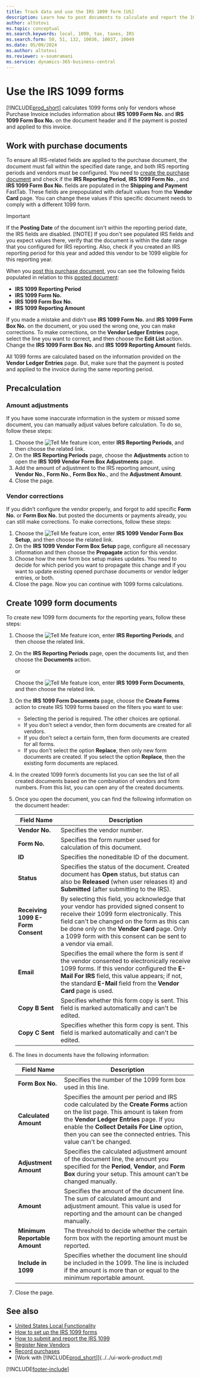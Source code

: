 ```yaml
---
title: Track data and use the IRS 1099 form [US]
description: Learn how to post documents to calculate and report the 1099 tax forms so that you can submit the required reports.
author: altotovi
ms.topic: conceptual
ms.search.keywords: local, 1099, tax, taxes, IRS
ms.search.form: 50, 51, 132, 10036, 10037, 10049
ms.date: 05/09/2024
ms.author: altotovi
ms.reviewer: v-soumramani
ms.service: dynamics-365-business-central
---
```


# Use the IRS 1099 forms

[!INCLUDE[prod_short](../../includes/prod_short.md)] calculates 1099 forms only for vendors whose Purchase Invoice includes information about **IRS 1099 Form No.** and **IRS 1099 Form Box No.** on the document header and if the payment is posted and applied to this invoice.  

## Work with purchase documents  

To ensure all IRS-related fields are applied to the purchase document, the document must fall within the specified date range, and both IRS reporting periods and vendors must be configured. You need to [create the purchase document](../../purchasing-how-record-purchases.md) and check if the **IRS Reporting Period**, **IRS 1099 Form No.** , and **IRS 1099 Form Box No.** fields are populated in the **Shipping and Payment** FastTab. These fields are prepopulated with default values from the **Vendor Card** page. You can change these values if this specific document needs to comply with a different 1099 form.  

> [!IMPORTANT]
> If the **Posting Date** of the document isn't within the reporting period date, the IRS fields are disabled.
> [!NOTE]
> If you don't see populated IRS fields and you expect values there, verify that the document is within the date range that you configured for IRS reporting. Also, check if you created an IRS reporting period for this year and added this vendor to be 1099 eligible for this reporting year.  

When you [post this purchase document](../../purchasing-how-record-purchases.md), you can see the following fields populated in relation to this [posted document](../../purchasing-how-record-purchases.md):

- **IRS 1099 Reporting Period**
- **IRS 1099 Form No.**
- **IRS 1099 Form Box No.**
- **IRS 1099 Reporting Amount**

If you made a mistake and didn’t use **IRS 1099 Form No.** and **IRS 1099 Form Box No.** on the document, or you used the wrong one, you can make corrections. To make corrections, on the **Vendor Ledger Entries** page, select the line you want to correct, and then choose the **Edit List** action. Change the **IRS 1099 Form Box No.** and **IRS 1099 Reporting Amount** fields.

All 1099 forms are calculated based on the information provided on the **Vendor Ledger Entries** page. But, make sure that the payment is posted and applied to the invoice during the same reporting period.  

## Precalculation  

### Amount adjustments

If you have some inaccurate information in the system or missed some document, you can manually adjust values before calculation. To do so, follow these steps:

1. Choose the ![Tell Me feature](../../media/ui-search/search_small.png "Tell me what you want to do") icon, enter **IRS Reporting Periods**, and then choose the related link.  
1. On the **IRS Reporting Periods** page, choose the **Adjustments** action to open the **IRS 1099 Vendor Form Box Adjustments** page.  
1. Add the amount of adjustment to the IRS reporting amount, using **Vendor No.**, **Form No.**, **Form Box No.**, and the **Adjustment Amount**.
1. Close the page.

### Vendor corrections

If you didn’t configure the vendor properly, and forgot to add specific **Form No.** or **Form Box No.** but posted the documents or payments already, you can still make corrections. To make corrections, follow these steps:  

1. Choose the ![Tell Me feature](../../media/ui-search/search_small.png "Tell me what you want to do") icon, enter **IRS 1099 Vendor Form Box Setup**, and then choose the related link.  
1. On the **IRS 1099 Vendor Form Box Setup** page, configure all necessary information and then choose the **Propagate** action for this vendor.
1. Choose how the new form box setup makes updates. You need to decide for which period you want to propagate this change and if you want to update existing opened purchase documents or vendor ledger entries, or both. 
1. Close the page. Now you can continue with 1099 forms calculations. 

## Create 1099 form documents

To create new 1099 form documents for the reporting years, follow these steps:  

1. Choose the ![Tell Me feature](../../media/ui-search/search_small.png "Tell me what you want to do") icon, enter **IRS Reporting Periods**, and then choose the related link.  
1. On the **IRS Reporting Periods** page, open the documents list, and then choose the **Documents** action.

   or

   Choose the ![Tell Me feature](../../media/ui-search/search_small.png "Tell me what you want to do") icon, enter **IRS 1099 Form Documents**, and then choose the related link.
1. On the **IRS 1099 Form Documents** page, choose the **Create Forms** action to create IRS 1099 forms based on the filters you want to use:

   - Selecting the period is required. The other choices are optional.  
   - If you don't select a vendor, then form documents are created for all vendors.
   - If you don't select a certain form, then form documents are created for all forms.
   - If you don't select the option **Replace**, then only new form documents are created. If you select the option **Replace**, then the existing form documents are replaced.

1. In the created 1099 form’s documents list you can see the list of all created documents based on the combination of vendors and form numbers. From this list, you can open any of the created documents.  
1. Once you open the document, you can find the following information on the document header:  

   |  Field Name  |  Description  |  
   |--------|-----------------|  
   | **Vendor No.** | Specifies the vendor number.  |
   | **Form No.** | Specifies the form number used for calculation of this document. |
   | **ID** | Specifies the noneditable ID of the document.  |
   | **Status** | Specifies the status of the document. Created document has **Open** status, but status can also be **Released** (when user releases it) and **Submitted** (after submitting to the IRS). |
   | **Receiving 1099 E-Form Consent** | By selecting this field, you acknowledge that your vendor has provided signed consent to receive their 1099 form electronically. This field can't be changed on the form as this can be done only on the **Vendor Card** page. Only a 1099 form with this consent can be sent to a vendor via email. |
   | **Email** | Specifies the email where the form is sent if the vendor consented to electronically receive 1099 forms. If this vendor configured the **E-Mail For IRS** field, this value appears; if not, the standard **E-Mail** field from the **Vendor Card** page is used.  |
   | **Copy B Sent** | Specifies whether this form copy is sent. This field is marked automatically and can't be edited.  |
   | **Copy C Sent** | Specifies whether this form copy is sent. This field is marked automatically and can't be edited.  |

1. The lines in documents have the following information:  

   |  Field Name  |  Description  |  
   |--------|---------------------|
   | **Form Box No.** | Specifies the number of the 1099 form box used in this line.   |
   | **Calculated Amount** | Specifies the amount per period and IRS code calculated by the **Create Forms** action on the list page. This amount is taken from the **Vendor Ledger Entries** page. If you enable the **Collect Details For Line** option, then you can see the connected entries. This value can't be changed. |
   | **Adjustment Amount** | Specifies the calculated adjustment amount of the document line, the amount you specified for the **Period**, **Vendor**, and **Form Box** during your setup. This amount can't be changed manually. |
   | **Amount** | Specifies the amount of the document line. The sum of calculated amount and adjustment amount. This value is used for reporting and the amount can be changed manually.  |
   | **Minimum Reportable Amount** | The threshold to decide whether the certain form box with the reporting amount must be reported.   |
   | **Include in 1099** | Specifies whether the document line should be included in the 1099. The line is included if the amount is more than or equal to the minimum reportable amount. |

1. Close the page.  

## See also

- [United States Local Functionality](united-states-local-functionality.md)
- [How to set up the IRS 1099 forms](set-up-use-irs1099-form-v24.md)
- [How to submit and report the IRS 1099](how-to-1099-report.md)
- [Register New Vendors](../../purchasing-how-register-new-vendors.md)
- [Record purchases](../../purchasing-how-record-purchases.md)
- [Work with [!INCLUDE[prod_short](../../includes/prod_short.md)]](../../ui-work-product.md)

[!INCLUDE[footer-include](../../includes/footer-banner.md)]
